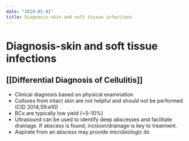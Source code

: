 ```yaml
---
date: "2024-01-01"
title: Diagnosis-skin and soft tissue infections
---
```


# Diagnosis-skin and soft tissue infections

## [[Differential Diagnosis of Cellulitis]]

* Clinical diagnosis based on physical examination
* Cultures from intact skin are not helpful and should not be performed (CID 2014;59:e10)
* BCx are typically low yield (~5–10%)
* Ultrasound can be used to identify deep abscesses and facilitate drainage. If abscess is found, incision/drainage is key to treatment.
* Aspirate from an abscess may provide microbiologic dx
